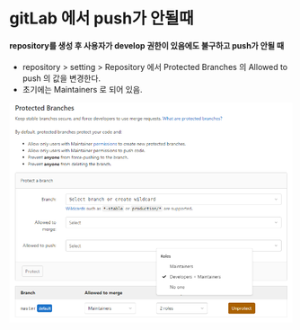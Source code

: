 # gitLab 에서 push가 안될때

#### repository를 생성 후 사용자가 develop 권한이 있음에도 불구하고 push가 안될 때

* repository &gt; setting &gt; Repository 에서 Protected Branches 의 Allowed to push 의 값을 변경한다.
* 초기에는 Maintainers 로 되어 있음.

![](../.gitbook/assets/image%20%284%29.png)

